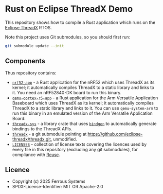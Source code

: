 # Rust on Eclipse ThreadX Demo

This repository shows how to compile a Rust application which runs on the [Eclipse
ThreadX](https://projects.eclipse.org/projects/iot.threadx) RTOS.

Note this project uses Git submodules, so you should first run:

```bash
git submodule update --init
```

## Components

Thus repository contains:

* [`nrf52-app`](./nrf52-app/) - a Rust application for the nRF52 which uses ThreadX as its kernel; it automatically compiles ThreadX to a static library and links to it. You need an nRF52840-DK board to run this binary.
* [`qemu-cortex-r5-app`](./qemu-cortex-r5-app/) - a Rust application for the Arm Versatile Application Baseboard which uses ThreadX as its kernel; it automatically compiles ThreadX to a static library and links to it. You can use `qemu-system-arm` to run this binary in an emulated version of the Arm Versatile Application Board.
* [`threadx-sys`](./threadx-sys/) - a library crate that uses [`bindgen`] to automatically generate bindings to the ThreadX APIs.
* [`threadx`](./threadx) - a git submodule pointing at <https://github.com/eclipse-threadx/threadx.git>, unmodified.
* [`LICENSES`](./LICENSES/) - collection of license texts covering the licences used by every file in this repository (excluding any git submodules), for compliance with [Reuse].

[`bindgen`]: https://crates.io/crates/bindgen
[Reuse]: https://reuse.software

## Licence

* Copyright (c) 2025 Ferrous Systems
* SPDX-License-Identifier: MIT OR Apache-2.0
